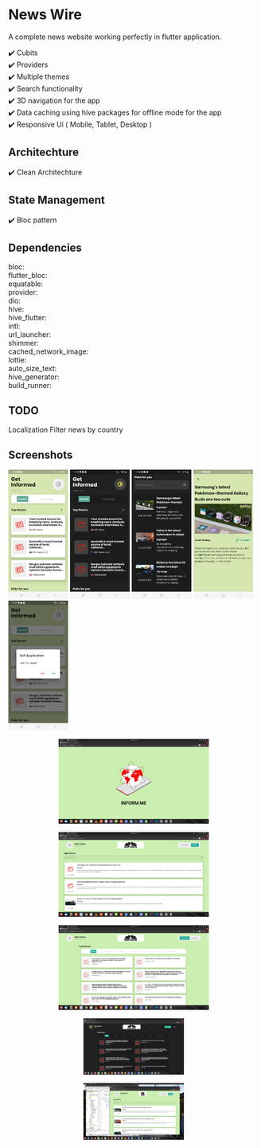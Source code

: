 # News Wire
A complete news website working perfectly in flutter application.

✔️ Cubits <br />
✔️ Providers <br />
✔️ Multiple themes<br />
✔️ Search functionality <br />
✔️ 3D navigation for the app <br />
✔️ Data caching using hive packages for offline mode for the app<br />
✔️ Responsive Ui ( Mobile, Tablet, Desktop ) <br />

## Architechture
✔️ Clean Architechture <br />

## State Management
✔️ Bloc pattern <br />

## Dependencies 
bloc:       
flutter_bloc:       
equatable:      
provider:       
dio:        
hive:       
hive_flutter:       
intl:       
url_launcher:       
shimmer:        
cached_network_image:       
lottie:     
auto_size_text:     
hive_generator:     
build_runner:       

## TODO
 Localization
 Filter news by country

## Screenshots

<p float="left">
  <img src="https://github.com/mo7amedaliEbaid/news-wire/blob/584ad65417e6e574a3b5c77cf224e2fcd2aa2938/newswire_screenshots/1.jpg" width="120" />
  <img src="https://github.com/mo7amedaliEbaid/news-wire/blob/584ad65417e6e574a3b5c77cf224e2fcd2aa2938/newswire_screenshots/2.jpg" width="120" /> 
  <img src="https://github.com/mo7amedaliEbaid/news-wire/blob/584ad65417e6e574a3b5c77cf224e2fcd2aa2938/newswire_screenshots/3.jpg" width="120" />
   <img src="https://github.com/mo7amedaliEbaid/news-wire/blob/584ad65417e6e574a3b5c77cf224e2fcd2aa2938/newswire_screenshots/4.jpg" width="120" />
   <img src="https://github.com/mo7amedaliEbaid/news-wire/blob/584ad65417e6e574a3b5c77cf224e2fcd2aa2938/newswire_screenshots/5.jpg" width="120" />
</p>
<p align="center">
  <img width=60%
  height=40%
  src="https://github.com/mo7amedaliEbaid/news-wire/blob/584ad65417e6e574a3b5c77cf224e2fcd2aa2938/newswire_screenshots/web1.png">
</p>

<p align="center">
  <img width=60%
  height=40%
  src="https://github.com/mo7amedaliEbaid/news-wire/blob/584ad65417e6e574a3b5c77cf224e2fcd2aa2938/newswire_screenshots/web4.png">
</p>


<p align="center">
  <img width=60%
  height=40%
  src="https://github.com/mo7amedaliEbaid/news-wire/blob/584ad65417e6e574a3b5c77cf224e2fcd2aa2938/newswire_screenshots/web2.png">
</p>


<p align="center">
  <img width=40%
  height=40%
  src="https://github.com/mo7amedaliEbaid/news-wire/blob/584ad65417e6e574a3b5c77cf224e2fcd2aa2938/newswire_screenshots/web3.png">
</p>


<p align="center">
  <img width=40%
  height=40%
  src="https://github.com/mo7amedaliEbaid/news-wire/blob/584ad65417e6e574a3b5c77cf224e2fcd2aa2938/newswire_screenshots/web5.png">
</p>


